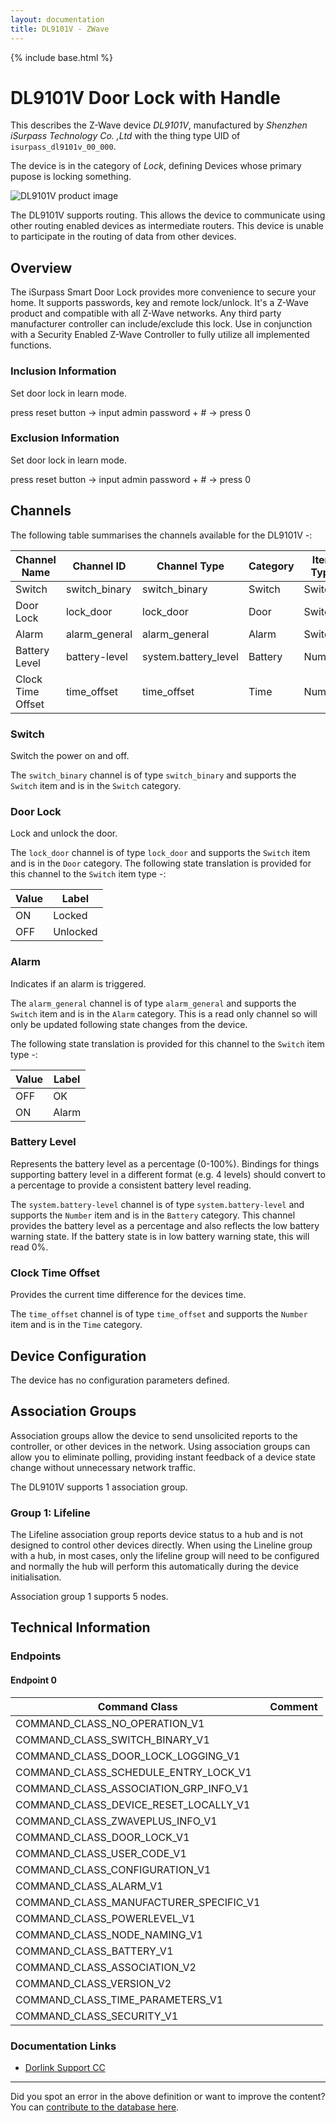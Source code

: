 ```yaml
---
layout: documentation
title: DL9101V - ZWave
---
```


{% include base.html %}

# DL9101V Door Lock with Handle
This describes the Z-Wave device *DL9101V*, manufactured by *Shenzhen iSurpass Technology Co. ,Ltd* with the thing type UID of ```isurpass_dl9101v_00_000```.

The device is in the category of *Lock*, defining Devices whose primary pupose is locking something.

![DL9101V product image](https://opensmarthouse.org/zwavedatabase/666/image/)


The DL9101V supports routing. This allows the device to communicate using other routing enabled devices as intermediate routers.  This device is unable to participate in the routing of data from other devices.

## Overview

The iSurpass Smart Door Lock provides more convenience to secure your home. It supports passwords, key and remote lock/unlock. It's a Z-Wave product and compatible with all Z-Wave networks. Any third party manufacturer controller can include/exclude this lock. Use in conjunction with a Security Enabled Z-Wave Controller to fully utilize all implemented functions.

### Inclusion Information

Set door lock in learn mode. 

press reset button -> input admin password + # -> press 0

### Exclusion Information

Set door lock in learn mode. 

press reset button -> input admin password + # -> press 0

## Channels

The following table summarises the channels available for the DL9101V -:

| Channel Name | Channel ID | Channel Type | Category | Item Type |
|--------------|------------|--------------|----------|-----------|
| Switch | switch_binary | switch_binary | Switch | Switch | 
| Door Lock | lock_door | lock_door | Door | Switch | 
| Alarm | alarm_general | alarm_general | Alarm | Switch | 
| Battery Level | battery-level | system.battery_level | Battery | Number |
| Clock Time Offset | time_offset | time_offset | Time | Number | 

### Switch
Switch the power on and off.

The ```switch_binary``` channel is of type ```switch_binary``` and supports the ```Switch``` item and is in the ```Switch``` category.

### Door Lock
Lock and unlock the door.

The ```lock_door``` channel is of type ```lock_door``` and supports the ```Switch``` item and is in the ```Door``` category.
The following state translation is provided for this channel to the ```Switch``` item type -:

| Value | Label     |
|-------|-----------|
| ON | Locked |
| OFF | Unlocked |

### Alarm
Indicates if an alarm is triggered.

The ```alarm_general``` channel is of type ```alarm_general``` and supports the ```Switch``` item and is in the ```Alarm``` category. This is a read only channel so will only be updated following state changes from the device.

The following state translation is provided for this channel to the ```Switch``` item type -:

| Value | Label     |
|-------|-----------|
| OFF | OK |
| ON | Alarm |

### Battery Level
Represents the battery level as a percentage (0-100%). Bindings for things supporting battery level in a different format (e.g. 4 levels) should convert to a percentage to provide a consistent battery level reading.

The ```system.battery-level``` channel is of type ```system.battery-level``` and supports the ```Number``` item and is in the ```Battery``` category.
This channel provides the battery level as a percentage and also reflects the low battery warning state. If the battery state is in low battery warning state, this will read 0%.
### Clock Time Offset
Provides the current time difference for the devices time.

The ```time_offset``` channel is of type ```time_offset``` and supports the ```Number``` item and is in the ```Time``` category.



## Device Configuration

The device has no configuration parameters defined.

## Association Groups

Association groups allow the device to send unsolicited reports to the controller, or other devices in the network. Using association groups can allow you to eliminate polling, providing instant feedback of a device state change without unnecessary network traffic.

The DL9101V supports 1 association group.

### Group 1: Lifeline

The Lifeline association group reports device status to a hub and is not designed to control other devices directly. When using the Lineline group with a hub, in most cases, only the lifeline group will need to be configured and normally the hub will perform this automatically during the device initialisation.

Association group 1 supports 5 nodes.

## Technical Information

### Endpoints

#### Endpoint 0

| Command Class | Comment |
|---------------|---------|
| COMMAND_CLASS_NO_OPERATION_V1| |
| COMMAND_CLASS_SWITCH_BINARY_V1| |
| COMMAND_CLASS_DOOR_LOCK_LOGGING_V1| |
| COMMAND_CLASS_SCHEDULE_ENTRY_LOCK_V1| |
| COMMAND_CLASS_ASSOCIATION_GRP_INFO_V1| |
| COMMAND_CLASS_DEVICE_RESET_LOCALLY_V1| |
| COMMAND_CLASS_ZWAVEPLUS_INFO_V1| |
| COMMAND_CLASS_DOOR_LOCK_V1| |
| COMMAND_CLASS_USER_CODE_V1| |
| COMMAND_CLASS_CONFIGURATION_V1| |
| COMMAND_CLASS_ALARM_V1| |
| COMMAND_CLASS_MANUFACTURER_SPECIFIC_V1| |
| COMMAND_CLASS_POWERLEVEL_V1| |
| COMMAND_CLASS_NODE_NAMING_V1| |
| COMMAND_CLASS_BATTERY_V1| |
| COMMAND_CLASS_ASSOCIATION_V2| |
| COMMAND_CLASS_VERSION_V2| |
| COMMAND_CLASS_TIME_PARAMETERS_V1| |
| COMMAND_CLASS_SECURITY_V1| |

### Documentation Links

* [Dorlink Support CC](https://www.opensmarthouse.org/zwavedatabase/666/------Z-Wave----------------------------------------.pdf)

---

Did you spot an error in the above definition or want to improve the content?
You can [contribute to the database here](https://www.opensmarthouse.org/zwavedatabase/666).
